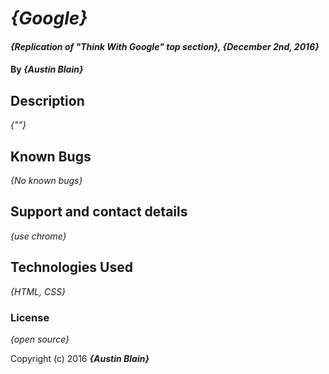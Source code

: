 # _{Google}_

#### _{Replication of "Think With Google" top section}, {December 2nd, 2016}_

#### By _**{Austin Blain}**_

## Description

_{""}_

## Known Bugs

_{No known bugs}_

## Support and contact details

_{use chrome}_

## Technologies Used

_{HTML, CSS}_

### License

*{open source}*

Copyright (c) 2016 **_{Austin Blain}_**
